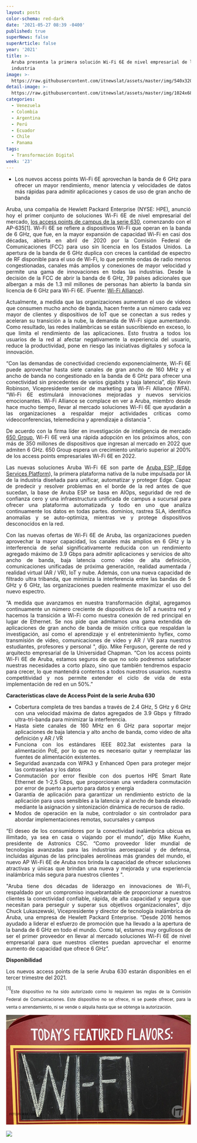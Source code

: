 ```yaml
---
layout: posts
color-schema: red-dark
date: '2021-05-27 08:39 -0400'
published: true
superNews: false
superArticle: false
year: '2021'
title: >-
  Aruba presenta la primera solución Wi-Fi 6E de nivel empresarial de la
  industria
image: >-
  https://raw.githubusercontent.com/itnewslat/assets/master/img/540x320/Wifi-p.jpg
detail-image: >-
  https://raw.githubusercontent.com/itnewslat/assets/master/img/1024x680/Wifi-g.jpg
categories:
  - Venezuela
  - Colombia
  - Argentina
  - Perú
  - Ecuador
  - Chile
  - Panama
tags:
  - Transformación Digital
week: '23'
---
```

<ul style="text-align: justify;">
	<li>Los nuevos access points Wi-Fi 6E aprovechan la banda de 6 GHz para ofrecer un mayor rendimiento, menor latencia y velocidades de datos más rápidas para admitir aplicaciones y casos de uso de gran ancho de banda</li>
</ul>
<p style="text-align: justify;">Aruba, una compañía de Hewlett Packard Enterprise (NYSE: HPE), anunció hoy el primer conjunto de soluciones Wi-Fi 6E de nivel empresarial del mercado, <a href="https://www.arubanetworks.com/products/wireless/access-points/indoor-access-points/630-series/">los access points de campus de la serie 630</a>, comenzando con el AP-635[1]. Wi-Fi 6E se refiere a dispositivos Wi-Fi que operan en la banda de 6 GHz, que fue, en la mayor expansión de capacidad Wi-Fi en casi dos décadas, abierta en abril de 2020 por la Comisión Federal de Comunicaciones (FCC) para uso sin licencia en los Estados Unidos. La apertura de la banda de 6 GHz duplica con creces la cantidad de espectro de RF disponible para el uso de Wi-Fi, lo que permite ondas de radio menos congestionadas, canales más amplios y conexiones de mayor velocidad y permite una gama de innovaciones en todas las industrias. Desde la decisión de la FCC de abrir la banda de 6 GHz, 39 países adicionales que albergan a más de 1.3 mil millones de personas han abierto la banda sin licencia de 6 GHz para Wi-Fi 6E. (Fuente: <a href="https://www.wi-fi.org/countries-enabling-wi-fi-6e">Wi-Fi Alliance</a>).</p>
<p style="text-align: justify;">Actualmente, a medida que las organizaciones aumentan el uso de videos que consumen mucho ancho de banda, hacen frente a un número cada vez mayor de clientes y dispositivos de IoT que se conectan a sus redes y aceleran su transición a la nube, la demanda de Wi-Fi sigue aumentando. Como resultado, las redes inalámbricas se están suscribiendo en exceso, lo que limita el rendimiento de las aplicaciones. Esto frustra a todos los usuarios de la red al afectar negativamente la experiencia del usuario, reduce la productividad, pone en riesgo las iniciativas digitales y sofoca la innovación.</p>
<p style="text-align: justify;">“Con las demandas de conectividad creciendo exponencialmente, Wi-Fi 6E puede aprovechar hasta siete canales de gran ancho de 160 MHz y el ancho de banda no congestionado en la banda de 6 GHz para ofrecer una conectividad sin precedentes de varios gigabits y baja latencia”, dijo Kevin Robinson, Vicepresidente senior de marketing para Wi-Fi Alliance (WFA). “Wi-Fi 6E estimulará innovaciones mejoradas y nuevos servicios emocionantes. Wi-Fi Alliance se complace en ver a Aruba, miembro desde hace mucho tiempo, llevar al mercado soluciones Wi-Fi 6E que ayudarán a las organizaciones a respaldar mejor actividades críticas como videoconferencias, telemedicina y aprendizaje a distancia ".</p>
<p style="text-align: justify;">De acuerdo con la firma líder en investigación de inteligencia de mercado <a href="https://www.650group.com/">650 Group</a>, Wi-Fi 6E verá una rápida adopción en los próximos años, con más de 350 millones de dispositivos que ingresan al mercado en 2022 que admiten 6 GHz. 650 Group espera un crecimiento unitario superior al 200% de los access points empresariales Wi-Fi 6E en 2022.</p>
<p style="text-align: justify;">Las nuevas soluciones Aruba Wi-Fi 6E son parte de <a href="https://www.arubanetworks.com/solutions/aruba-esp/">Aruba ESP (Edge Services Platform</a>), la primera plataforma nativa de la nube impulsada por IA de la industria diseñada para unificar, automatizar y proteger Edge. Capaz de predecir y resolver problemas en el borde de la red antes de que sucedan, la base de Aruba ESP se basa en AIOps, seguridad de red de confianza cero y una infraestructura unificada de campus a sucursal para ofrecer una plataforma automatizada y todo en uno que analiza continuamente los datos en todas partes. dominios, rastrea SLA, identifica anomalías y se auto-optimiza, mientras ve y protege dispositivos desconocidos en la red.</p>
<p style="text-align: justify;">Con las nuevas ofertas de Wi-Fi 6E de Aruba, las organizaciones pueden aprovechar la mayor capacidad, los canales más amplios en 6 GHz y la interferencia de señal significativamente reducida con un rendimiento agregado máximo de 3.9 Gbps para admitir aplicaciones y servicios de alto ancho de banda, baja latencia como video de alta definición, comunicaciones unificadas de próxima generación, realidad aumentada / realidad virtual (AR / VR), IoT y nube. Además, con una nueva capacidad de filtrado ultra tribanda, que minimiza la interferencia entre las bandas de 5 GHz y 6 GHz, las organizaciones pueden realmente maximizar el uso del nuevo espectro.</p>
<p style="text-align: justify;">“A medida que avanzamos en nuestra transformación digital, agregamos continuamente un número creciente de dispositivos de IoT a nuestra red y hacemos la transición a Wi-Fi como nuestra conexión de red principal en lugar de Ethernet. Se nos pide que admitamos una gama extendida de aplicaciones de gran ancho de banda de misión crítica que respaldan la investigación, así como el aprendizaje y el entretenimiento hyflex, como transmisión de video, comunicaciones de video y AR / VR para nuestros estudiantes, profesores y personal ", dijo. Mike Ferguson, gerente de red y arquitecto empresarial de la Universidad Chapman. “Con los access points Wi-Fi 6E de Aruba, estamos seguros de que no solo podremos satisfacer nuestras necesidades a corto plazo, sino que también tendremos espacio para crecer, lo que mantendrá contentos a todos nuestros usuarios. nuestra competitividad y nos permite extender el ciclo de vida de esta implementación de red en un 50%.”</p>
<p style="text-align: justify;"><strong>Características clave de Access Point de la serie Aruba 630</strong></p>

<ul style="text-align: justify;">
	<li>Cobertura completa de tres bandas a través de 2.4 GHz, 5 GHz y 6 GHz con una velocidad máxima de datos agregados de 3.9 Gbps y filtrado ultra-tri-banda para minimizar la interferencia.</li>
	<li>Hasta siete canales de 160 MHz en 6 GHz para soportar mejor aplicaciones de baja latencia y alto ancho de banda, como video de alta definición y AR / VR</li>
	<li>Funciona con los estándares IEEE 802.3at existentes para la alimentación PoE, por lo que no es necesario quitar y reemplazar las fuentes de alimentación existentes.</li>
	<li>Seguridad avanzada con WPA3 y Enhanced Open para proteger mejor las contraseñas y los datos</li>
	<li>Conmutación por error flexible con dos puertos HPE Smart Rate Ethernet de 1-2,5 Gbps, que proporcionan una verdadera conmutación por error de puerto a puerto para datos y energía</li>
	<li>Garantía de aplicación para garantizar un rendimiento estricto de la aplicación para usos sensibles a la latencia y al ancho de banda elevado mediante la asignación y sintonización dinámica de recursos de radio.</li>
	<li>Modos de operación en la nube, controlador o sin controlador para abordar implementaciones remotas, sucursales y campus</li>
</ul>
<p style="text-align: justify;">“El deseo de los consumidores por la conectividad inalámbrica ubicua es ilimitado, ya sea en casa o viajando por el mundo”, dijo Mike Kuehn, presidente de Astronics CSC. “Como proveedor líder mundial de tecnologías avanzadas para las industrias aeroespacial y de defensa, incluidas algunas de las principales aerolíneas más grandes del mundo, el nuevo AP Wi-Fi 6E de Aruba nos brinda la capacidad de ofrecer soluciones atractivas y únicas que brindan una nueva y mejorada y una experiencia inalámbrica más segura para nuestros clientes ".</p>
<p style="text-align: justify;">"Aruba tiene dos décadas de liderazgo en innovaciones de Wi-Fi, respaldado por un compromiso inquebrantable de proporcionar a nuestros clientes la conectividad confiable, rápida, de alta capacidad y segura que necesitan para perseguir y superar sus objetivos organizacionales", dijo Chuck Lukaszewski, Vicepresidente y director de tecnología inalámbrica de Aruba, una empresa de Hewlett Packard Enterprise. “Desde 2016 hemos ayudado a liderar el esfuerzo de promoción que ha llevado a la apertura de la banda de 6 GHz en todo el mundo. Como tal, estamos muy orgullosos de ser el primer proveedor en llevar al mercado soluciones Wi-Fi 6E de nivel empresarial para que nuestros clientes puedan aprovechar el enorme aumento de capacidad que ofrece 6 GHz”.</p>
<p style="text-align: justify;"><strong>Disponibilidad</strong></p>
<p style="text-align: justify;">Los nuevos access points de la serie Aruba 630 estarán disponibles en el tercer trimestre del 2021.</p>
<p style="text-align: justify;"><sup>[1]</sup><sub>Este dispositivo no ha sido autorizado como lo requieren las reglas de la Comisión Federal de Comunicaciones. Este dispositivo no se ofrece, ni se puede ofrecer, para la venta o arrendamiento, ni se vende o alquila hasta que se obtenga la autorización.</sub></p>

![](https://raw.githubusercontent.com/itnewslat/assets/master/img/540x320/Wifi-p.jpg)

<img src="https://tracker.metricool.com/c3po.jpg?hash=56f88a41e39ab42c063cc51676587a04"/>
